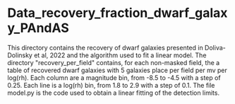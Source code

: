 # Data_recovery_fraction_dwarf_galaxy_PAndAS
This directory contains the recovery of dwarf galaxies presented in Doliva-Dolinsky et al, 2022 and the algorithm used to fit a linear model. 
The directory "recovery_per_field" contains, for each non-masked field, the a table of recovered dwarf galaxies with 5 galaxies place per field per mv per log(rh). Each column are a magnitude bin, from -8.5 to -4.5 with a step of 0.25. Each line is a log(rh) bin, from 1.8 to 2.9 with a step of 0.1. 
The file model.py is the code used to obtain a linear fitting of the detection limits. 
